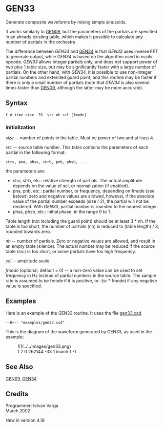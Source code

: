 <!--
id:GEN33
category:
-->
# GEN33
Generate composite waveforms by mixing simple sinusoids.

It works similarly to [GEN09](../../scoregens/gen09), but the parameters of the partials are specified in an already existing table, which makes it possible to calculate any number of partials in the orchestra.

The difference between _GEN33_ and [GEN34](../../scoregens/gen34) is that _GEN33_ uses inverse FFT to generate output, while _GEN34_ is based on the algorithm used in oscils opcode. _GEN33_ allows integer partials only, and does not support power of two plus 1 table size, but may be significantly faster with a large number of partials. On the other hand, with _GEN34_, it is possible to use non-integer partial numbers and extended guard point, and this routine may be faster if there is only a small number of partials (note that _GEN34_ is also several times faster than [GEN09](../../scoregens/gen09), although the latter may be more accurate).

## Syntax
``` csound-orc
f # time size  33  src nh scl [fmode]
```

### Initialization

_size_ -- number of points in the table. Must be power of two and at least 4.

_src_ -- source table number. This table contains the parameters of each partial in the following format:

```
stra, pna, phsa, strb, pnb, phsb, ...
```

the parameters are:

* stra, strb, etc.: relative strength of partials. The actual amplitude depends on the value of scl, or normalization (if enabled).
* pna, pnb, etc.:   partial number, or frequency, depending on fmode (see below); zero and negative values are allowed, however, if the absolute value of the partial number exceeds (size / 2), the partial will not be rendered. With _GEN33_, partial number is rounded to the nearest integer.
* phsa, phsb, etc.: initial phase, in the range 0 to 1.

Table length (not including the guard point) should be at least 3 * nh. If the table is too short, the number of partials (nh) is reduced to (table length) / 3, rounded towards zero.

_nh_ -- number of partials. Zero or negative values are allowed, and result in an empty table (silence). The actual number may be reduced if the source table (src) is too short, or some partials have too high frequency.

_scl_ -- amplitude scale.

_fmode_ (optional, default = 0) -- a non-zero value can be used to set frequency in Hz instead of partial numbers in the source table.  The sample rate is assumed to be fmode if it is positive, or -(sr * fmode) if any negative value is specified.

## Examples

Here is an example of the GEN33 routine. It uses the file [gen33.csd](../../examples/gen33.csd).

``` csound-csd title="Example of the gen33 generator." linenums="1"
--8<-- "examples/gen33.csd"
```

This is the diagram of the waveform generated by GEN33, as used in the example:

<figure markdown="span">
![](../../images/gen33.png)
<figcaption>f 2 0 262144 -33 1 inumh 1 -1</figcaption>
</figure>

## See Also

[GEN09](../../scoregens/gen09), [GEN34](../../scoregens/gen34)

## Credits

Programmer: Istvan Varga<br>
March 2002<br>

New in version 4.19
